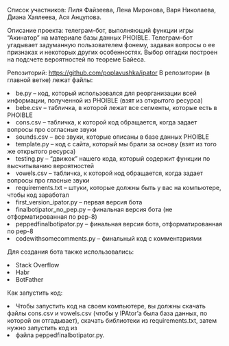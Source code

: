 Список участников: Лиля Файзеева, Лена Миронова, Варя Николаева, Диана Хаялеева, Ася Анцупова.

Описание проекта: телеграм-бот, выполняющий функции игры “Акинатор” на материале базы данных PHOIBLE. Телеграм-бот угадывает задуманную пользователем фонему, задавая вопросы о ее признаках и некоторых других особенностях. Выбор отгадки построен на подсчете вероятностей по теореме Байеса. 

Репозиторий: https://github.com/poplavushka/ipator
В репозитории (в главной ветке) лежат файлы:
<li> be.py – код, который использовался для реорганизации всей информации, полученной из PHOIBLE (взят из открытого ресурса)
<li> bebe.csv – табличка, в которой лежат все сегменты, которые есть в PHOIBLE
<li> cons.csv – табличка, к которой код обращается, когда задает вопросы про согласные звуки
<li> sounds.csv – все звуки, которые описаны в базе данных PHOIBLE
<li> template.py – код с сайта, который мы брали за основу (взят из того же открытого ресурса)
<li> testing.py – “движок” нашего кода, который содержит функции по высчитыванию вероятностей
<li> vowels.csv – табличка, к которой код обращается, когда задает вопросы про гласные звуки
<li> requirements.txt – штуки, которые должны быть у вас на компьютере, чтобы код заработал
<li> first_version_ipator.py – первая версия бота
<li> finalbotipator_no_pep.py – финальная версия бота (не отформатированная по pep-8)
<li> peppedfinalbotipator.py – финальная версия бота, отформатированная по pep-8
<li> codewithsomecomments.py – финальный код с комментариями

Для создания бота также использовались:
<li> Stack Overflow
<li> Habr
<li> BotFather 

Как запустить код:
<li> Чтобы запустить код на своем компьютере, вы должны скачать файлы cons.csv и vowels.csv (чтобы у IPAtor’а была база данных, по которой он отгадывает), скачать библиотеки из requirements.txt, затем нужно запустить код из <li> файла peppedfinalbotipator.py.


